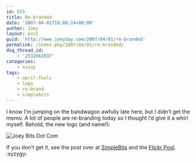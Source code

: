 ```yaml
---
id: 655
title: Re-branded
date: '2007-04-01T18:00:24+00:00'
author: Joey
layout: post
guid: 'http://www.joeyday.com/2007/04/01/re-branded'
permalink: /index.php/2007/04/01/re-branded/
dsq_thread_id:
    - '2532062837'
categories:
    - essay
tags:
    - april-fools
    - logo
    - re-brand
    - simplebits
---
```


I know I’m jumping on the bandwagon awfully late here, but I didn’t get the memo. A lot of people are re-branding today so I thought I’d give it a whirl myself. Behold, the new logo (and name!):

![Joey Bits Dot Com](/wp-content/themes/syzygy/images/joeydaycom-aprilfools07.png)

If you don’t get it, see the post over at [SimpleBits](http://www.simplebits.com/notebook/2007/04/01/simplefools.html) and the [Flickr Pool](http://www.flickr.com/groups/simplefools/pool/). :syzygy: